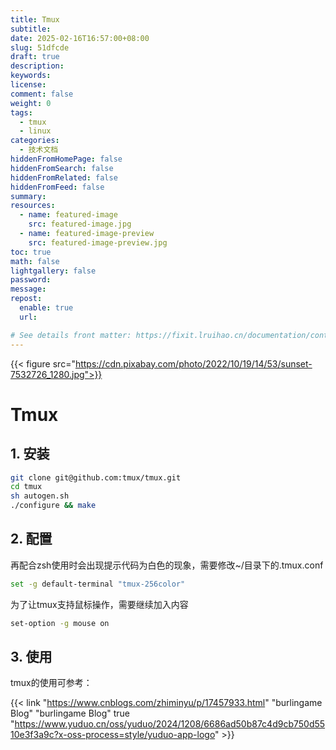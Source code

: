 ```yaml
---
title: Tmux
subtitle:
date: 2025-02-16T16:57:00+08:00
slug: 51dfcde
draft: true
description:
keywords:
license:
comment: false
weight: 0
tags:
  - tmux
  - linux
categories:
  - 技术文档
hiddenFromHomePage: false
hiddenFromSearch: false
hiddenFromRelated: false
hiddenFromFeed: false
summary:
resources:
  - name: featured-image
    src: featured-image.jpg
  - name: featured-image-preview
    src: featured-image-preview.jpg
toc: true
math: false
lightgallery: false
password:
message:
repost:
  enable: true
  url:

# See details front matter: https://fixit.lruihao.cn/documentation/content-management/introduction/#front-matter
---
```


<!--more-->
{{< figure src="https://cdn.pixabay.com/photo/2022/10/19/14/53/sunset-7532726_1280.jpg">}}

# Tmux

## 1. 安装

```bash
git clone git@github.com:tmux/tmux.git
cd tmux
sh autogen.sh
./configure && make
```

## 2. 配置

再配合zsh使用时会出现提示代码为白色的现象，需要修改~/目录下的.tmux.conf

```bash
set -g default-terminal "tmux-256color"
```

为了让tmux支持鼠标操作，需要继续加入内容

```bash
set-option -g mouse on
```

## 3. 使用

tmux的使用可参考：

{{< link "https://www.cnblogs.com/zhiminyu/p/17457933.html" "burlingame Blog" "burlingame Blog" true "https://www.yuduo.cn/oss/yuduo/2024/1208/6686ad50b87c4d9cb750d5510e3f3a9c?x-oss-process=style/yuduo-app-logo" >}}